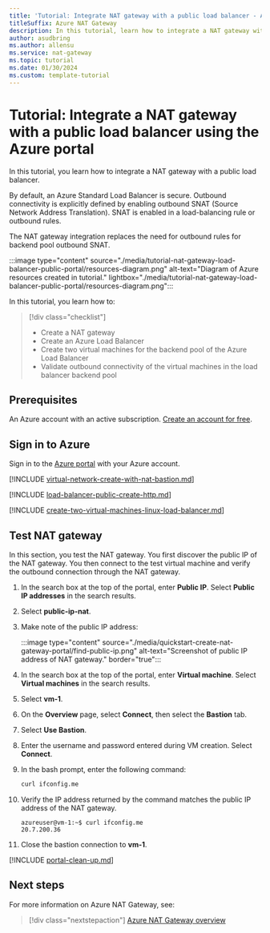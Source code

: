 ```yaml
---
title: 'Tutorial: Integrate NAT gateway with a public load balancer - Azure portal'
titleSuffix: Azure NAT Gateway
description: In this tutorial, learn how to integrate a NAT gateway with a public load Balancer using the Azure portal.
author: asudbring
ms.author: allensu
ms.service: nat-gateway
ms.topic: tutorial
ms.date: 01/30/2024
ms.custom: template-tutorial
---
```


# Tutorial: Integrate a NAT gateway with a public load balancer using the Azure portal

In this tutorial, you learn how to integrate a NAT gateway with a public load balancer.

By default, an Azure Standard Load Balancer is secure. Outbound connectivity is explicitly defined by enabling outbound SNAT (Source Network Address Translation). SNAT is enabled in a load-balancing rule or outbound rules. 

The NAT gateway integration replaces the need for outbound rules for backend pool outbound SNAT. 

:::image type="content" source="./media/tutorial-nat-gateway-load-balancer-public-portal/resources-diagram.png" alt-text="Diagram of Azure resources created in tutorial." lightbox="./media/tutorial-nat-gateway-load-balancer-public-portal/resources-diagram.png":::

In this tutorial, you learn how to:

> [!div class="checklist"]
> * Create a NAT gateway
> * Create an Azure Load Balancer
> * Create two virtual machines for the backend pool of the Azure Load Balancer
> * Validate outbound connectivity of the virtual machines in the load balancer backend pool

## Prerequisites

An Azure account with an active subscription. [Create an account for free](https://azure.microsoft.com/free/?WT.mc_id=A261C142F).

## Sign in to Azure

Sign in to the [Azure portal](https://portal.azure.com) with your Azure account.

[!INCLUDE [virtual-network-create-with-nat-bastion.md](../../includes/virtual-network-create-with-nat-bastion.md)]

[!INCLUDE [load-balancer-public-create-http.md](../../includes/load-balancer-public-create-http.md)]

[!INCLUDE [create-two-virtual-machines-linux-load-balancer.md](../../includes/create-two-virtual-machines-linux-load-balancer.md)]

## Test NAT gateway

In this section, you test the NAT gateway. You first discover the public IP of the NAT gateway. You then connect to the test virtual machine and verify the outbound connection through the NAT gateway.
    
1. In the search box at the top of the portal, enter **Public IP**. Select **Public IP addresses** in the search results.

1. Select **public-ip-nat**.

1. Make note of the public IP address:

    :::image type="content" source="./media/quickstart-create-nat-gateway-portal/find-public-ip.png" alt-text="Screenshot of public IP address of NAT gateway." border="true":::

1. In the search box at the top of the portal, enter **Virtual machine**. Select **Virtual machines** in the search results.

1. Select **vm-1**.

1. On the **Overview** page, select **Connect**, then select the **Bastion** tab.

1. Select **Use Bastion**.

1. Enter the username and password entered during VM creation. Select **Connect**.

1. In the bash prompt, enter the following command:

    ```bash
    curl ifconfig.me
    ```

1. Verify the IP address returned by the command matches the public IP address of the NAT gateway.

    ```output
    azureuser@vm-1:~$ curl ifconfig.me
    20.7.200.36
    ```

1. Close the bastion connection to **vm-1**.

[!INCLUDE [portal-clean-up.md](~/reusable-content/ce-skilling/azure/includes/portal-clean-up.md)]

## Next steps

For more information on Azure NAT Gateway, see:
> [!div class="nextstepaction"]
> [Azure NAT Gateway overview](nat-overview.md)
